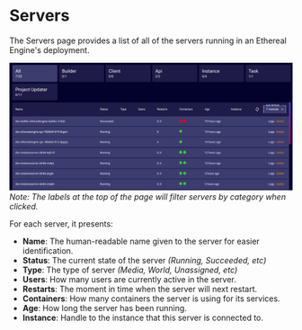 # Servers
<!-- TODO: Confirm that the information given in this section is correct. -->
The Servers page provides a list of all of the servers running in an Ethereal Engine's deployment.

![](./images/servers.png)
_Note: The labels at the top of the page will filter servers by category when clicked._

For each server, it presents:
- **Name**: The human-readable name given to the server for easier identification.
- **Status**: The current state of the server _(Running, Succeeded, etc)_
- **Type**: The type of server _(Media, World, Unassigned, etc)_
- **Users**: How many users are currently active in the server.
- **Restarts**: The moment in time when the server will next restart.
- **Containers**: How many containers the server is using for its services.
- **Age**: How long the server has been running.
- **Instance**: Handle to the instance that this server is connected to.
